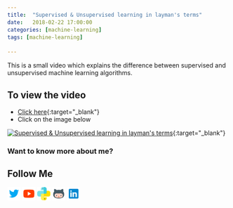 ```yaml
---
title:  "Supervised & Unsupervised learning in layman's terms"
date:   2018-02-22 17:00:00
categories: [machine-learning]
tags: [machine-learning]

---
```


This is a small video which explains the difference between supervised and unsupervised machine learning algorithms.


## To view the video
* [Click here](https://youtu.be/pmQgq8S4jO8){:target="_blank"}
* Click on the image below

[![Supervised & Unsupervised learning in layman's terms](http://img.youtube.com/vi/pmQgq8S4jO8/0.jpg)](http://www.youtube.com/watch?v=pmQgq8S4jO8){:target="_blank"}

### Want to know more about me?
## Follow Me
<a href="https://twitter.com/_bhaveshbhatt" target="_blank"><img class="ai-subscribed-social-icon" src="/assets/images/tw.png" width="30"></a>
<a href="https://www.youtube.com/bhaveshbhatt8791/" target="_blank"><img class="ai-subscribed-social-icon" src="/assets/images/ytb.png" width="30"></a>
<a href="https://www.youtube.com/PythonTricks/" target="_blank"><img class="ai-subscribed-social-icon" src="/assets/images/python_logo.png" width="30"></a>
<a href="https://github.com/bhattbhavesh91" target="_blank"><img class="ai-subscribed-social-icon" src="/assets/images/gthb.png" width="30"></a>
<a href="https://www.linkedin.com/in/bhattbhavesh91/" target="_blank"><img class="ai-subscribed-social-icon" src="/assets/images/lnkdn.png" width="30"></a>
